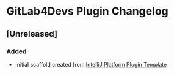 <!-- Keep a Changelog guide -> https://keepachangelog.com -->

# GitLab4Devs Plugin Changelog

## [Unreleased]
### Added
- Initial scaffold created from [IntelliJ Platform Plugin Template](https://github.com/JetBrains/intellij-platform-plugin-template)
